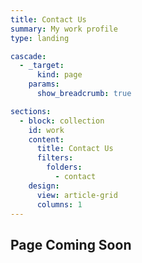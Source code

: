 ```yaml
---
title: Contact Us 
summary: My work profile
type: landing

cascade:
  - _target:
      kind: page
    params:
      show_breadcrumb: true

sections:
  - block: collection
    id: work
    content:
      title: Contact Us 
      filters:
        folders:
          - contact
    design:
      view: article-grid
      columns: 1
---
```

## Page Coming Soon